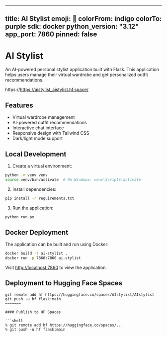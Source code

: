 
---
title: AI Stylist
emoji: 👔
colorFrom: indigo
colorTo: purple
sdk: docker
python_version: "3.12"
app_port: 7860
pinned: false
---

# AI Stylist

An AI-powered personal stylist application built with Flask. This application helps users manage their virtual wardrobe and get personalized outfit recommendations.

https://https://aistylist_aistylist.hf.space/

## Features

- Virtual wardrobe management
- AI-powered outfit recommendations
- Interactive chat interface
- Responsive design with Tailwind CSS
- Dark/light mode support

## Local Development

1. Create a virtual environment:
```bash
python -m venv venv
source venv/bin/activate  # On Windows: venv\Scripts\activate
```

2. Install dependencies:
```bash
pip install -r requirements.txt
```

3. Run the application:
```bash
python run.py
```

## Docker Deployment

The application can be built and run using Docker:

```bash
docker build -t ai-stylist .
docker run -p 7860:7860 ai-stylist
```

Visit [http://localhost:7860](http://localhost:7860) to view the application.

## Deployment to Hugging Face Spaces

```shell
git remote add hf https://huggingface.co/spaces/AIstylist/AIstylist
git push -u hf flask:main
=======

#### Publish to HF Spaces

```shell
% git remote add hf https://huggingface.co/spaces/...  
% git push -u hf flask:main
```
